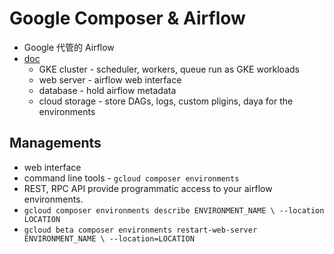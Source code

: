 # Google Composer & Airflow

* Google 代管的 Airflow
* [doc](https://cloud.google.com/composer/docs/concepts/features)
  * GKE cluster - scheduler, workers, queue run as GKE workloads
  * web server - airflow web interface
  * database - hold airflow metadata
  * cloud storage - store DAGs, logs, custom pligins, daya for the environments

## Managements
* web interface
* command line tools - `gcloud composer environments`
* REST, RPC API provide programmatic access to your airflow environments.
* `gcloud composer environments describe ENVIRONMENT_NAME \
  --location LOCATION`
* `gcloud beta composer environments restart-web-server ENVIRONMENT_NAME \
  --location=LOCATION`